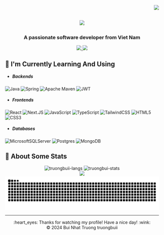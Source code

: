 <img align="right" src="https://visitor-badge.laobi.icu/badge?page_id=salesp07.salesp07" />

<h1 align="center">
    <img src="https://readme-typing-svg.herokuapp.com/?font=Righteous&size=35&center=true&vCenter=true&width=500&height=70&duration=3000&lines=Hi+There!+👋;+I'm+Truong!;" />
</h1>

<h3 align="center">A passionate software developer from Viet Nam</h3>

  <div align="center"> 
  <a href="mailto:truongbn.dev@gmail.com">
    <img src="https://img.shields.io/badge/Gmail-333333?style=for-the-badge&logo=gmail&logoColor=red" />
  </a>
  <a href="https://www.linkedin.com/in/truong-developer/" target="_blank">
    <img src="https://img.shields.io/badge/LinkedIn-0077B5?style=for-the-badge&logo=linkedin&logoColor=white" target="_blank" />
  </a>
  
</div>

## 🔮 I'm Currently Learning And Using
- ##### Backends
![Java](https://img.shields.io/badge/java-%23ED8B00.svg?style=for-the-badge&logo=java&logoColor=white)
![Spring](https://img.shields.io/badge/spring-%236DB33F.svg?style=for-the-badge&logo=spring&logoColor=white)
![Apache Maven](https://img.shields.io/badge/Apache%20Maven-C71A36?style=for-the-badge&logo=Apache%20Maven&logoColor=white)
![JWT](https://img.shields.io/badge/JWT-black?style=for-the-badge&logo=JSON%20web%20tokens)

- ##### Frontends
![React](https://img.shields.io/badge/react-%2320232a.svg?style=for-the-badge&logo=react&logoColor=%2361DAFB)
![Next.JS](https://img.shields.io/badge/Next-black?style=for-the-badge&logo=next.js&logoColor=white)
![JavaScript](https://img.shields.io/badge/javascript-%23323330.svg?style=for-the-badge&logo=javascript&logoColor=%23F7DF1E)
![TypeScript](https://img.shields.io/badge/typescript-%23007ACC.svg?style=for-the-badge&logo=typescript&logoColor=white)
![TailwindCSS](https://img.shields.io/badge/tailwindcss-%2338B2AC.svg?style=for-the-badge&logo=tailwind-css&logoColor=white)
![HTML5](https://img.shields.io/badge/html5-%23E34F26.svg?style=for-the-badge&logo=html5&logoColor=white)
![CSS3](https://img.shields.io/badge/css3-%231572B6.svg?style=for-the-badge&logo=css3&logoColor=white)

- ##### Databases
![MicrosoftSQLServer](https://img.shields.io/badge/Microsoft%20SQL%20Sever-CC2927?style=for-the-badge&logo=microsoft%20sql%20server&logoColor=white)
![Postgres](https://img.shields.io/badge/postgres-%23316192.svg?style=for-the-badge&logo=postgresql&logoColor=white)
![MongoDB](https://img.shields.io/badge/MongoDB-%234ea94b.svg?style=for-the-badge&logo=mongodb&logoColor=white)

## 🌟 About Some Stats
<div align="center">
  <img height="150em" src="https://github-readme-stats.vercel.app/api/top-langs/?username=truongbuii&layout=compact&show_icon=true&theme=algolia" alt="truongbuii-langs"/>
  <img height="150em" src="https://github-readme-stats.vercel.app/api/?username=truongbuii&layout=compact&show_icon=true&theme=algolia" alt="truongbui-stats"/>
</div>
<div align="center">
  <img src="http://github-readme-streak-stats.herokuapp.com?user=truongbuii&theme=algolia&background=0d1117&hide_border=true" />
</div>
<div align="center">
  <picture>
    <source media="(prefers-color-scheme: dark)" srcset="https://raw.githubusercontent.com/truongbuii/truongbuii/refs/heads/output/github-snake-dark.svg" />
    <source media="(prefers-color-scheme: light)" srcset="https://raw.githubusercontent.com/truongbuii/truongbuii/refs/heads/output/github-snake.svg" />
    <img alt="github-snake" src="https://raw.githubusercontent.com/truongbuii/truongbuii/refs/heads/output/github-snake.svg" />
  </picture>
</div>
<hr/>
<div align="center">
  :heart_eyes: Thanks for watching my profile! Have a nice day! :wink: <br/>
  &copy; 2024 Bui Nhat Truong truongbuii
</div>

